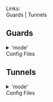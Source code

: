 Links:  
Guards | Tunnels


<h2>Guards</h2>

<details>
<summary>'mode'</summary>

STATIC  
REBOOT(0,TT,X,Y)  #(algorithm,timeunits,from,until)
ROTATE(0,TT,X,Y)  #(algorithm,timeunits,from,until)

</details>
Config Files

<h2>Tunnels</h2>

<details>
<summary>'mode'</summary>

STATIC  
REBOOT(0,TT,X,Y)  #(algorithm,timeunits,from,until)
ROTATE(0,TT,X,Y)  #(algorithm,timeunits,from,until)

</details>
Config Files
